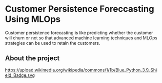 # Customer Persistence Foreccasting Using MLOps

Customer persistence forecasting is like predicting whether the customer will churn or not so that advanced machine learning techniques and MLOps strategies can be used to retain the customers.

## About the project

https://upload.wikimedia.org/wikipedia/commons/1/1b/Blue_Python_3.9_Shield_Badge.svg